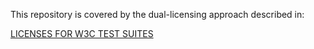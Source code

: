 This repository is covered by the dual-licensing approach described in:

[LICENSES FOR W3C TEST SUITES](http://www.w3.org/Consortium/Legal/2008/04-testsuite-copyright.html)
